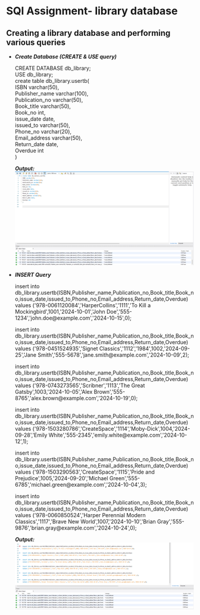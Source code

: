# SQl Assignment- library database
## Creating a library database and performing various queries
- ***Create Database (CREATE & USE query)***   
  <p>CREATE DATABASE db_library;  <br>
  USE db_library;  <br>
  create table db_library.usertb(  <br>
  ISBN varchar(50),  <br>
  Publisher_name varchar(100),  <br>
  Publication_no varchar(50), <br> 
  Book_title varchar(50),  <br>
  Book_no int,<br>  
  issue_date date,  <br>
  issued_to varchar(50),  <br>
  Phone_no varchar(20),<br>  
  Email_address varchar(50), <br> 
  Return_date date, <br> 
  Overdue int <br> 
  ) </p>

  ***Output:***
  ![screenshot of database creation output.](https://github.com/anushkaarana/assignment-librarydb/blob/main/output/1.png)

- ***INSERT Query***
  <p>insert into db_library.usertb(ISBN,Publisher_name,Publication_no,Book_title,Book_no,issue_date,issued_to,Phone_no,Email_address,Return_date,Overdue)  <br>
  values ('978-0061120084','HarperCollins','1111','To Kill a Mockingbird',1001,'2024-10-01','John Doe','555-1234','john.doe@example.com','2024-10-15',0); </p> 

  <p>insert into db_library.usertb(ISBN,Publisher_name,Publication_no,Book_title,Book_no,issue_date,issued_to,Phone_no,Email_address,Return_date,Overdue) <br>
  values ('978-0451524935','Signet Classics','1112','1984',1002,'2024-09-25','Jane Smith','555-5678','jane.smith@example.com','2024-10-09',2);</p>

  <p>insert into db_library.usertb(ISBN,Publisher_name,Publication_no,Book_title,Book_no,issue_date,issued_to,Phone_no,Email_address,Return_date,Overdue) <br>
  values ('978-0743273565','Scribner','1113','The Great Gatsby',1003,'2024-10-05','Alex Brown','555-8765','alex.brown@example.com','2024-10-19',0);</p>

  <p>insert into db_library.usertb(ISBN,Publisher_name,Publication_no,Book_title,Book_no,issue_date,issued_to,Phone_no,Email_address,Return_date,Overdue) <br>
  values ('978-1503280786','CreateSpace','1114','Moby-Dick',1004,'2024-09-28','Emily White','555-2345','emily.white@example.com','2024-10-12',1);</p>

  <p>insert into db_library.usertb(ISBN,Publisher_name,Publication_no,Book_title,Book_no,issue_date,issued_to,Phone_no,Email_address,Return_date,Overdue) <br>
  values ('978-1503290563','CreateSpace','1115','Pride and Prejudice',1005,'2024-09-20','Michael Green','555-6785','michael.green@example.com','2024-10-04',3);</p>

  <p>insert into db_library.usertb(ISBN,Publisher_name,Publication_no,Book_title,Book_no,issue_date,issued_to,Phone_no,Email_address,Return_date,Overdue) <br>
  values ('978-0060850524','Harper Perennial Modern Classics','1117','Brave New World',1007,'2024-10-10','Brian Gray','555-9876','brian.gray@example.com','2024-10-24',0);</p>

  ***Output:***
  ![screenshot of database insertion output.](https://github.com/anushkaarana/assignment-librarydb/blob/main/output/2.png) 

